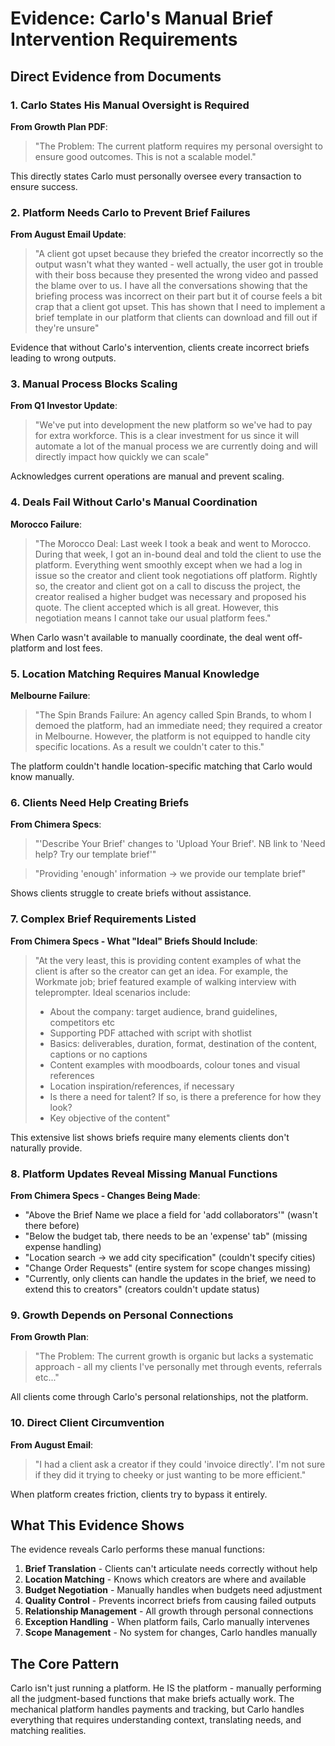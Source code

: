 # Evidence: Carlo's Manual Brief Intervention Requirements

## Direct Evidence from Documents

### 1. Carlo States His Manual Oversight is Required

**From Growth Plan PDF**:
> "The Problem: The current platform requires my personal oversight to ensure good outcomes. This is not a scalable model."

This directly states Carlo must personally oversee every transaction to ensure success.

### 2. Platform Needs Carlo to Prevent Brief Failures

**From August Email Update**:
> "A client got upset because they briefed the creator incorrectly so the output wasn't what they wanted - well actually, the user got in trouble with their boss because they presented the wrong video and passed the blame over to us. I have all the conversations showing that the briefing process was incorrect on their part but it of course feels a bit crap that a client got upset. This has shown that I need to implement a brief template in our platform that clients can download and fill out if they're unsure"

Evidence that without Carlo's intervention, clients create incorrect briefs leading to wrong outputs.

### 3. Manual Process Blocks Scaling

**From Q1 Investor Update**:
> "We've put into development the new platform so we've had to pay for extra workforce. This is a clear investment for us since it will automate a lot of the manual process we are currently doing and will directly impact how quickly we can scale"

Acknowledges current operations are manual and prevent scaling.

### 4. Deals Fail Without Carlo's Manual Coordination

**Morocco Failure**:
> "The Morocco Deal: Last week I took a beak and went to Morocco. During that week, I got an in-bound deal and told the client to use the platform. Everything went smoothly except when we had a log in issue so the creator and client took negotiations off platform. Rightly so, the creator and client got on a call to discuss the project, the creator realised a higher budget was necessary and proposed his quote. The client accepted which is all great. However, this negotiation means I cannot take our usual platform fees."

When Carlo wasn't available to manually coordinate, the deal went off-platform and lost fees.

### 5. Location Matching Requires Manual Knowledge

**Melbourne Failure**:
> "The Spin Brands Failure: An agency called Spin Brands, to whom I demoed the platform, had an immediate need; they required a creator in Melbourne. However, the platform is not equipped to handle city specific locations. As a result we couldn't cater to this."

The platform couldn't handle location-specific matching that Carlo would know manually.

### 6. Clients Need Help Creating Briefs

**From Chimera Specs**:
> "'Describe Your Brief' changes to 'Upload Your Brief'. NB link to 'Need help? Try our template brief'"

> "Providing 'enough' information -> we provide our template brief"

Shows clients struggle to create briefs without assistance.

### 7. Complex Brief Requirements Listed

**From Chimera Specs - What "Ideal" Briefs Should Include**:
> "At the very least, this is providing content examples of what the client is after so the creator can get an idea. For example, the Workmate job; brief featured example of walking interview with teleprompter. Ideal scenarios include:
> - About the company: target audience, brand guidelines, competitors etc
> - Supporting PDF attached with script with shotlist
> - Basics: deliverables, duration, format, destination of the content, captions or no captions
> - Content examples with moodboards, colour tones and visual references
> - Location inspiration/references, if necessary
> - Is there a need for talent? If so, is there a preference for how they look?
> - Key objective of the content"

This extensive list shows briefs require many elements clients don't naturally provide.

### 8. Platform Updates Reveal Missing Manual Functions

**From Chimera Specs - Changes Being Made**:
- "Above the Brief Name we place a field for 'add collaborators'" (wasn't there before)
- "Below the budget tab, there needs to be an 'expense' tab" (missing expense handling)
- "Location search -> we add city specification" (couldn't specify cities)
- "Change Order Requests" (entire system for scope changes missing)
- "Currently, only clients can handle the updates in the brief, we need to extend this to creators" (creators couldn't update status)

### 9. Growth Depends on Personal Connections

**From Growth Plan**:
> "The Problem: The current growth is organic but lacks a systematic approach - all my clients I've personally met through events, referrals etc..."

All clients come through Carlo's personal relationships, not the platform.

### 10. Direct Client Circumvention

**From August Email**:
> "I had a client ask a creator if they could 'invoice directly'. I'm not sure if they did it trying to cheeky or just wanting to be more efficient."

When platform creates friction, clients try to bypass it entirely.

## What This Evidence Shows

The evidence reveals Carlo performs these manual functions:

1. **Brief Translation** - Clients can't articulate needs correctly without help
2. **Location Matching** - Knows which creators are where and available
3. **Budget Negotiation** - Manually handles when budgets need adjustment
4. **Quality Control** - Prevents incorrect briefs from causing failed outputs
5. **Relationship Management** - All growth through personal connections
6. **Exception Handling** - When platform fails, Carlo manually intervenes
7. **Scope Management** - No system for changes, Carlo handles manually

## The Core Pattern

Carlo isn't just running a platform. He IS the platform - manually performing all the judgment-based functions that make briefs actually work. The mechanical platform handles payments and tracking, but Carlo handles everything that requires understanding context, translating needs, and matching realities.